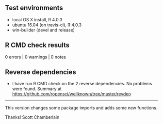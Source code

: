 ## Test environments

* local OS X install, R 4.0.3
* ubuntu 16.04 (on travis-ci), R 4.0.3
* win-builder (devel and release)

## R CMD check results

0 errors | 0 warnings | 0 notes

## Reverse dependencies

* I have run R CMD check on the 2 reverse dependencies. No problems were
found. Summary at <https://github.com/ropensci/wellknown/tree/master/revdep>

--------

This version changes some package imports and adds some new functions.

Thanks!
Scott Chamberlain
